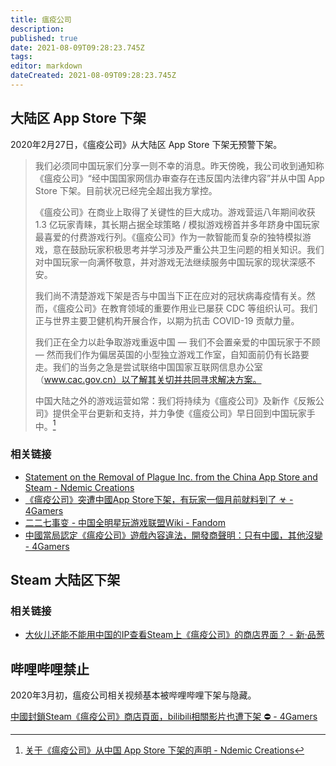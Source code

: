 ```yaml
---
title: 瘟疫公司
description: 
published: true
date: 2021-08-09T09:28:23.745Z
tags: 
editor: markdown
dateCreated: 2021-08-09T09:28:23.745Z
---
```


## 大陆区 App Store 下架

2020年2月27日，《瘟疫公司》从大陆区 App Store 下架无预警下架。

> 我们必须同中国玩家们分享一则不幸的消息。昨天傍晚，我公司收到通知称《瘟疫公司》“经中国国家网信办审查存在违反国内法律内容”并从中国 App Store 下架。目前状况已经完全超出我方掌控。
>
> 《瘟疫公司》在商业上取得了关键性的巨大成功。游戏营运八年期间收获 1.3 亿玩家青睐，其长期占据全球策略 / 模拟游戏榜首并多年跻身中国玩家最喜爱的付费游戏行列。《瘟疫公司》作为一款智能而复杂的独特模拟游戏，意在鼓励玩家积极思考并学习涉及严重公共卫生问题的相关知识。我们对中国玩家一向满怀敬意，并对游戏无法继续服务中国玩家的现状深感不安。
>
> 我们尚不清楚游戏下架是否与中国当下正在应对的冠状病毒疫情有关。然而，《瘟疫公司》在教育领域的重要作用业已屡获 CDC 等组织认可。我们正与世界主要卫健机构开展合作，以期为抗击 COVID-19 贡献力量。
>
> 我们正在全力以赴争取游戏重返中国 — 我们不会置亲爱的中国玩家于不顾 — 然而我们作为偏居英国的小型独立游戏工作室，自知面前仍有长路要走。我们的当务之急是尝试联络中国国家互联网信息办公室（www.cac.gov.cn）以了解其关切并共同寻求解决方案。
>
> 中国大陆之外的游戏运营如常：我们将持续为《瘟疫公司》及新作《反叛公司》提供全平台更新和支持，并力争使《瘟疫公司》早日回到中国玩家手中。[^rmfmanm]

[^rmfmanm]: [关于《瘟疫公司》从中国 App Store 下架的声明 - Ndemic Creations](https://web.archive.org/web/20210527081124/https://www.ndemiccreations.com/en/news/174-app-store)

### 相关链接

+ [Statement on the Removal of Plague Inc. from the China App Store and Steam - Ndemic Creations](https://web.archive.org/web/20210417055632mp_/https://www.ndemiccreations.com/en/news/173-statement-on-the-removal-of-plague-inc-from-the-china-app-store)
+ [《瘟疫公司》突遭中國App Store下架，有玩家一個月前就料到了 ☣ - 4Gamers](https://web.archive.org/web/20210809002213if_/https://www.4gamers.com.tw/news/detail/42225/plague-inc-was-pull-off-from-china-app-store-all-of-sudden-by-no-reason)
+ [二二七事变 - 中国全明星玩游戏联盟Wiki - Fandom](https://web.archive.org/web/20210809001419/https://kichiku.fandom.com/zh/wiki/二二七事变)
+ [中國當局認定《瘟疫公司》遊戲內容違法，開發商聲明：只有中國，其他沒變 - 4Gamers](https://web.archive.org/web/20210809230259if_/https://www.4gamers.com.tw/news/detail/42235/ndemic-creations-statement-on-the-removal-of-plague-inc-from-the-china-app-store)

## Steam 大陆区下架

### 相关链接

+ [大伙儿还能不能用中国的IP查看Steam上《瘟疫公司》的商店界面？ - 新·品葱](https://web.archive.org/web/20200302092403/https://pincong.rocks/question/19991)

## 哔哩哔哩禁止

2020年3月初，瘟疫公司相关视频基本被哔哩哔哩下架与隐藏。

[中國封鎖Steam《瘟疫公司》商店頁面，bilibili相關影片也遭下架 ⛔ - 4Gamers](https://web.archive.org/web/20210809002045if_/https://www.4gamers.com.tw/news/detail/42254/steam-plague-inc-has-been-pull-off-by-cyberspace-administration-of-china)
